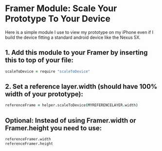 Framer Module: Scale Your Prototype To Your Device
======================================

Here is a simple module I use to view my prototype on my iPhone even if I build the device fitting a standard android device like the Nexus 5X.

## 1. Add this module to your Framer by inserting this to top of your file:
```coffee
scaleToDevice = require "scaleToDevice"
```

## 2. Set a reference layer.width (should have 100% width of your prototype):
```coffee
referenceFrame = helper.scaleToDevice(MYREFERENCELAYER.width)
```

## Optional: Instead of using Framer.width or Framer.height you need to use:
```coffee
referenceFramer.width
referenceFramer.height
```